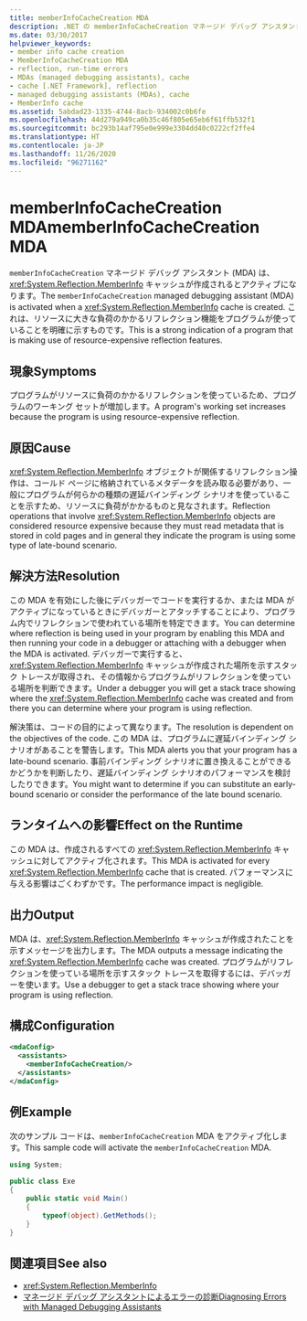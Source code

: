 ```yaml
---
title: memberInfoCacheCreation MDA
description: .NET の memberInfoCacheCreation マネージド デバッグ アシスタント (MDA) について説明します。これは、MemberInfo キャッシュの作成時にアクティブ化されます。
ms.date: 03/30/2017
helpviewer_keywords:
- member info cache creation
- MemberInfoCacheCreation MDA
- reflection, run-time errors
- MDAs (managed debugging assistants), cache
- cache [.NET Framework], reflection
- managed debugging assistants (MDAs), cache
- MemberInfo cache
ms.assetid: 5abdad23-1335-4744-8acb-934002c0b6fe
ms.openlocfilehash: 44d279a949ca0b35c46f805e65eb6f61ffb532f1
ms.sourcegitcommit: bc293b14af795e0e999e3304dd40c0222cf2ffe4
ms.translationtype: HT
ms.contentlocale: ja-JP
ms.lasthandoff: 11/26/2020
ms.locfileid: "96271162"
---
```

# <a name="memberinfocachecreation-mda"></a><span data-ttu-id="50937-103">memberInfoCacheCreation MDA</span><span class="sxs-lookup"><span data-stu-id="50937-103">memberInfoCacheCreation MDA</span></span>

<span data-ttu-id="50937-104">`memberInfoCacheCreation` マネージド デバッグ アシスタント (MDA) は、<xref:System.Reflection.MemberInfo> キャッシュが作成されるとアクティブになります。</span><span class="sxs-lookup"><span data-stu-id="50937-104">The `memberInfoCacheCreation` managed debugging assistant (MDA) is activated when a <xref:System.Reflection.MemberInfo> cache is created.</span></span> <span data-ttu-id="50937-105">これは、リソースに大きな負荷のかかるリフレクション機能をプログラムが使っていることを明確に示すものです。</span><span class="sxs-lookup"><span data-stu-id="50937-105">This is a strong indication of a program that is making use of resource-expensive reflection features.</span></span>  
  
## <a name="symptoms"></a><span data-ttu-id="50937-106">現象</span><span class="sxs-lookup"><span data-stu-id="50937-106">Symptoms</span></span>  

 <span data-ttu-id="50937-107">プログラムがリソースに負荷のかかるリフレクションを使っているため、プログラムのワーキング セットが増加します。</span><span class="sxs-lookup"><span data-stu-id="50937-107">A program's working set increases because the program is using resource-expensive reflection.</span></span>  
  
## <a name="cause"></a><span data-ttu-id="50937-108">原因</span><span class="sxs-lookup"><span data-stu-id="50937-108">Cause</span></span>  

 <span data-ttu-id="50937-109"><xref:System.Reflection.MemberInfo> オブジェクトが関係するリフレクション操作は、コールド ページに格納されているメタデータを読み取る必要があり、一般にプログラムが何らかの種類の遅延バインディング シナリオを使っていることを示すため、リソースに負荷がかかるものと見なされます。</span><span class="sxs-lookup"><span data-stu-id="50937-109">Reflection operations that involve <xref:System.Reflection.MemberInfo> objects are considered resource expensive because they must read metadata that is stored in cold pages and in general they indicate the program is using some type of late-bound scenario.</span></span>  
  
## <a name="resolution"></a><span data-ttu-id="50937-110">解決方法</span><span class="sxs-lookup"><span data-stu-id="50937-110">Resolution</span></span>  

 <span data-ttu-id="50937-111">この MDA を有効にした後にデバッガーでコードを実行するか、または MDA がアクティブになっているときにデバッガーとアタッチすることにより、プログラム内でリフレクションで使われている場所を特定できます。</span><span class="sxs-lookup"><span data-stu-id="50937-111">You can determine where reflection is being used in your program by enabling this MDA and then running your code in a debugger or attaching with a debugger when the MDA is activated.</span></span> <span data-ttu-id="50937-112">デバッガーで実行すると、<xref:System.Reflection.MemberInfo> キャッシュが作成された場所を示すスタック トレースが取得され、その情報からプログラムがリフレクションを使っている場所を判断できます。</span><span class="sxs-lookup"><span data-stu-id="50937-112">Under a debugger you will get a stack trace showing where the <xref:System.Reflection.MemberInfo> cache was created and from there you can determine where your program is using reflection.</span></span>  
  
 <span data-ttu-id="50937-113">解決策は、コードの目的によって異なります。</span><span class="sxs-lookup"><span data-stu-id="50937-113">The resolution is dependent on the objectives of the code.</span></span> <span data-ttu-id="50937-114">この MDA は、プログラムに遅延バインディング シナリオがあることを警告します。</span><span class="sxs-lookup"><span data-stu-id="50937-114">This MDA alerts you that your program has a late-bound scenario.</span></span> <span data-ttu-id="50937-115">事前バインディング シナリオに置き換えることができるかどうかを判断したり、遅延バインディング シナリオのパフォーマンスを検討したりできます。</span><span class="sxs-lookup"><span data-stu-id="50937-115">You might want to determine if you can substitute an early-bound scenario or consider the performance of the late bound scenario.</span></span>  
  
## <a name="effect-on-the-runtime"></a><span data-ttu-id="50937-116">ランタイムへの影響</span><span class="sxs-lookup"><span data-stu-id="50937-116">Effect on the Runtime</span></span>  

 <span data-ttu-id="50937-117">この MDA は、作成されるすべての <xref:System.Reflection.MemberInfo> キャッシュに対してアクティブ化されます。</span><span class="sxs-lookup"><span data-stu-id="50937-117">This MDA is activated for every <xref:System.Reflection.MemberInfo> cache that is created.</span></span> <span data-ttu-id="50937-118">パフォーマンスに与える影響はごくわずかです。</span><span class="sxs-lookup"><span data-stu-id="50937-118">The performance impact is negligible.</span></span>  
  
## <a name="output"></a><span data-ttu-id="50937-119">出力</span><span class="sxs-lookup"><span data-stu-id="50937-119">Output</span></span>  

 <span data-ttu-id="50937-120">MDA は、<xref:System.Reflection.MemberInfo> キャッシュが作成されたことを示すメッセージを出力します。</span><span class="sxs-lookup"><span data-stu-id="50937-120">The MDA outputs a message indicating the <xref:System.Reflection.MemberInfo> cache was created.</span></span> <span data-ttu-id="50937-121">プログラムがリフレクションを使っている場所を示すスタック トレースを取得するには、デバッガーを使います。</span><span class="sxs-lookup"><span data-stu-id="50937-121">Use a debugger to get a stack trace showing where your program is using reflection.</span></span>  
  
## <a name="configuration"></a><span data-ttu-id="50937-122">構成</span><span class="sxs-lookup"><span data-stu-id="50937-122">Configuration</span></span>  
  
```xml  
<mdaConfig>  
  <assistants>  
    <memberInfoCacheCreation/>  
  </assistants>  
</mdaConfig>  
```  
  
## <a name="example"></a><span data-ttu-id="50937-123">例</span><span class="sxs-lookup"><span data-stu-id="50937-123">Example</span></span>  

 <span data-ttu-id="50937-124">次のサンプル コードは、`memberInfoCacheCreation` MDA をアクティブ化します。</span><span class="sxs-lookup"><span data-stu-id="50937-124">This sample code will activate the `memberInfoCacheCreation` MDA.</span></span>  
  
```csharp
using System;  
  
public class Exe  
{  
    public static void Main()  
    {  
        typeof(object).GetMethods();  
    }  
}  
```  
  
## <a name="see-also"></a><span data-ttu-id="50937-125">関連項目</span><span class="sxs-lookup"><span data-stu-id="50937-125">See also</span></span>

- <xref:System.Reflection.MemberInfo>
- [<span data-ttu-id="50937-126">マネージド デバッグ アシスタントによるエラーの診断</span><span class="sxs-lookup"><span data-stu-id="50937-126">Diagnosing Errors with Managed Debugging Assistants</span></span>](diagnosing-errors-with-managed-debugging-assistants.md)
